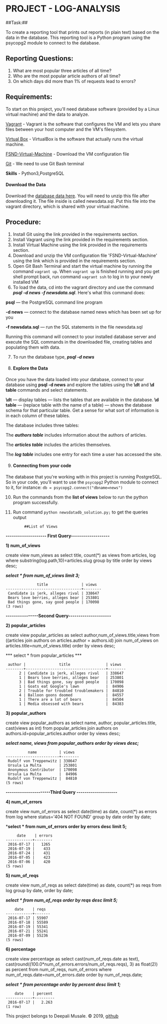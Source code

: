 # PROJECT - LOG-ANALYSIS

##Task:##

 To create a reporting tool that prints out reports (in plain text) based on the data in the database. This reporting tool is a Python program using the psycopg2 module to connect to the database.

## Reporting Questions:
 1) What are most popular three articles of all time?
 2) Who are the most popular article authors of all time?
 3) On which days did more than 1% of requests lead to errors? 

## Requirements:
To start on this project, you'll need database software (provided by a Linux virtual machine) and the data to analyze.

[Vagrant](https://www.vagrantup.com/downloads.html) - Vagrant is the software that configures the VM and lets you share files between your host computer and the VM's filesystem.

[Virtual Box](https://www.virtualbox.org/wiki/Download_Old_Builds_5_1) - VirtualBox is the software that actually runs the virtual machine.

[FSND-Virtual-Machine](https://s3.amazonaws.com/video.udacity-data.com/topher/2018/April/5acfbfa3_fsnd-virtual-machine/fsnd-virtual-machine.zip) - Download the VM configuration file
 
[Git](https://git-scm.com/downloads) - We need to use Git Bash terminal

**Skills** - Python3,PostgreSQL

 #### Download the Data
 Download the [database data here](https://d17h27t6h515a5.cloudfront.net/topher/2016/August/57b5f748_newsdata/newsdata.zip). You will need to unzip this file after downloading it. The file inside is called newsdata.sql. Put this file into the vagrant directory, which is shared with your virtual machine.

 ## Procedure:
 1) Install Git using the link provided in the requirements section.
 2) Install Vagrant using the link provided in the requirements section.
 3) Install Virtual Machine using the link provided in the requirements section.
 4) Download and unzip the VM configuration file 'FSND-Virtual-Machine' using the link which is provided in the requirements section.
 5) Open Git Bash Terminal and start the virtual machine by running the command ```vagrant up```. When ```vagrant up``` is finished running and you get shell prompt back, run command ```vagrant ssh``` to log in to your newly installed VM
 6) To load the data, cd into the vagrant directory and use the command ***psql -d news -f newsdata.sql***.
 Here's what this command does:

 **psql** — the PostgreSQL command line program
 
 **-d news** — connect to the database named news which has been set up for you
 
 **-f newsdata.sql** — run the SQL statements in the file newsdata.sql
 
 Running this command will connect to your installed database server and execute the SQL commands in the downloaded file, creating tables and populating them with data.
 
 7) To run the database type, ***psql -d news***
 
 8) #### Explore the Data
 
 Once you have the data loaded into your database, connect to your database using **psql -d news** and explore the tables using the **\dt** and **\d table** commands and select statements.

 **\dt** — display tables — lists the tables that are available in the database.
 **\d table** — (replace table with the name of a table) — shows the database schema for that particular table.
 Get a sense for what sort of information is in each column of these tables.

 The database includes three tables:
 
 The ***authors table*** includes information about the authors of articles.
 
 The ***articles table*** includes the articles themselves.
 
 The ***log table*** includes one entry for each time a user has accessed the site.

 9) #### Connecting from your code
 The database that you're working with in this project is running PostgreSQL. So in your code, you'll want to use the ```psycopg2``` Python module to connect to it, for instance:
              ```db = psycopg2.connect("dbname=news")```
 
 10) Run the commands from the **list of views** below to run the python program successfully.
 
 11) Run command ```python newsdatadb_solution.py;``` to get the queries output

              ##List of Views

**-------------------- First Query-------------------**

**1) num_of_views**

create view num_views as 
select title, count(*) as views
from articles, log where substring(log.path,10)=articles.slug 
group by title
order by views desc;

***select * from num_of_views limit 3;***
```
              title               | views
----------------------------------+--------
 Candidate is jerk, alleges rival | 338647
 Bears love berries, alleges bear | 253801
 Bad things gone, say good people | 170098
(3 rows)
```

**----------------Second Query---------------------**

**2) popular_articles** 

create view popular_articles as select author,num_of_views.title,views from ((articles join authors on articles.author = authors.id) join num_of_views on articles.title=num_of_views.title) order by views desc;

*** select * from popular_articles ***

```
 author |               title                | views
--------+------------------------------------+--------
      2 | Candidate is jerk, alleges rival   | 338647
      1 | Bears love berries, alleges bear   | 253801
      3 | Bad things gone, say good people   | 170098
      1 | Goats eat Google's lawn            |  84906
      2 | Trouble for troubled troublemakers |  84810
      4 | Balloon goons doomed               |  84557
      1 | There are a lot of bears           |  84504
      1 | Media obsessed with bears          |  84383
```

**3) popular_authors** 

create view popular_authors as 
select name, author, popular_articles.title, cast(views as int) from popular_articles join authors on authors.id=popular_articles.author 
order by views desc;

***select name, views from popular_authors order by views desc;***

```
          name          | views
------------------------+--------
 Rudolf von Treppenwitz | 338647
 Ursula La Multa        | 253801
 Anonymous Contributor  | 170098
 Ursula La Multa        |  84906
 Rudolf von Treppenwitz |  84810
(5 rows)

```

**----------------------Third Query --------------------**

**4) num_of_errors**

create view num_of_errors as 
select date(time) as date, count(*) as errors 
from log where status='404 NOT FOUND' 
group by date order by date;

***select * from num_of_errors order by errors desc limit 5;**
```
     date    | errors
------------+--------
 2016-07-17 |   1265
 2016-07-19 |    433
 2016-07-24 |    431
 2016-07-05 |    423
 2016-07-06 |    420
(5 rows)
```

**5) num_of_reqs**

create view num_of_reqs as 
select date(time) as date, count(*) as reqs 
from log group by date, order by date;

***select * from num_of_reqs order by reqs desc limit 5;***
```
    date    | reqs
------------+-------
 2016-07-17 | 55907
 2016-07-18 | 55589
 2016-07-19 | 55341
 2016-07-21 | 55241
 2016-07-09 | 55236
(5 rows)
```

**6) percentage**

create view percentage as 
select cast(num_of_reqs.date as text), cast(round((100.0*num_of_errors.errors/num_of_reqs.reqs), 3) as float(2)) as percent from num_of_reqs, num_of_errors where num_of_reqs.date=num_of_errors.date 
order by num_of_reqs.date;

***select * from percentage order by percent desc limit 1;***
```
    date    | percent
------------+---------
 2016-07-17 |   2.263
(1 row)
```

This project belongs to Deepali Musale. &copy; 2019, [github](https://github.com/DeepaliMusale/log-analysis)
